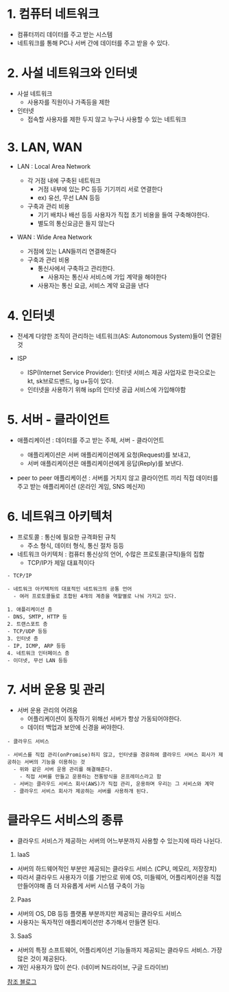 # 1. 컴퓨터 네트워크

- 컴퓨터끼리 데이터를 주고 받는 시스템
- 네트워크를 통해 PC나 서버 간에 데이터를 주고 받을 수 있다.

# 2. 사설 네트워크와 인터넷

- 사설 네트워크
  - 사용자를 직원이나 가족등을 제한
- 인터넷
  - 접속할 사용자를 제한 두지 않고 누구나 사용할 수 있는 네트워크

# 3. LAN, WAN

- LAN : Local Area Network

  - 각 거점 내에 구축된 네트워크
    - 거점 내부에 있는 PC 등등 기기끼리 서로 연결한다
    - ex) 유선, 무선 LAN 등등
  - 구축과 관리 비용
    - 기기 배치나 배선 등등 사용자가 직접 초기 비용을 들여 구축해야한다.
    - 별도의 통신요금은 들지 않는다

- WAN : Wide Area Network
  - 거점에 있는 LAN들끼리 연결해준다
  - 구축과 관리 비용
    - 통신사에서 구축하고 관리한다.
      - 사용자는 통신사 서비스에 가입 계약을 해야한다
    - 사용자는 통신 요금, 서비스 계약 요금을 낸다

# 4. 인터넷

- 전세계 다양한 조직이 관리하는 네트워크(AS: Autonomous System)들이 연결된 것

- ISP
  - ISP(Internet Service Provider): 인터넷 서비스 제공 사업자로 한국으로는 kt, sk브로드밴드, lg u+등이 있다.
  - 인터넷을 사용하기 위해 isp의 인터넷 공급 서비스에 가입해야함

# 5. 서버 - 클라이언트

- 애플리케이션 : 데이터를 주고 받는 주체, 서버 - 클라이언트

  - 애플리케이션은 서버 애플리케이션에게 요청(Request)를 보내고,
  - 서버 애플리케이션은 애플리케이션에게 응답(Reply)를 보낸다.

- peer to peer 애플리케이션 : 서버를 거치지 않고 클라이언트 끼리 직접 데이터를 주고 받는 애플리케이션 (온라인 게임, SNS 메신저)

# 6. 네트워크 아키텍처

- 프로토콜 : 통신에 필요한 규격화된 규칙
  - 주소 형식, 데이터 형식, 통신 절차 등등
- 네트워크 아키텍처 : 컴퓨터 통신상의 언어, 수많은 프로토콜(규칙)들의 집합
  - TCP/IP가 제일 대표적이다

```
- TCP/IP

- 네트워크 아키텍처의 대표적인 네트워크의 공통 언어
  - 여러 프로토콜들로 조합된 4개의 계층을 역할별로 나눠 가지고 있다.

1. 애플리케이션 층
- DNS, SMTP, HTTP 등
2. 트랜스포트 층
- TCP/UDP 등등
3. 인터넷 층
- IP, ICMP, ARP 등등
4. 네트워크 인터페이스 층
- 이더넷, 무선 LAN 등등

```

# 7. 서버 운용 및 관리

- 서버 운용 관리의 어려움
  - 어플리케이션이 동작하기 위해선 서버가 항상 가동되어야한다.
  - 데이터 백업과 보안에 신경을 써야한다.

```
- 클라우드 서비스

- 서비스를 직접 관리(onPromise)하지 않고, 인터넷을 경유하여 클라우드 서비스 회사가 제공하는 서버의 기능을 이용하는 것
  - 위와 같은 서버 운용 관리를 해결해준다.
    - 직접 서버를 만들고 운용하는 전통방식을 온프레미스라고 함
  - 서버는 클라우드 서비스 회사(AWS)가 직접 관리, 운용하며 우리는 그 서비스와 계약
  - 클라우드 서비스 회사가 제공하는 서버를 사용하개 된다.

```

# 클라우드 서비스의 종류

- 클라우드 서비스가 제공하는 서버의 어느부분까지 사용할 수 있는지에 따라 나뉜다.

1. IaaS

- 서버의 하드웨어적인 부분만 제공되는 클라우드 서비스 (CPU, 메모리, 저장장치)
- 따라서 클라우드 사용자가 이를 기반으로 위에 OS, 미들웨어, 어플리케이션을 직접 만들어야해 좀 더 자유롭게 서버 시스템 구축이 가능

2. Paas

- 서버의 OS, DB 등등 플랫폼 부분까지만 제공되는 클라우드 서비스
- 사용자는 독자적인 애플리케이션만 추가해서 만들면 된다.

3. SaaS

- 서버의 특정 소프트웨어, 어플리케이션 기능들까지 제공되는 클라우드 서비스. 가장 많은 것이 제공된다.
- 개인 사용자가 많이 쓴다. (네이버 N드라이브, 구글 드라이브)

[참조 블로그](https://ansohxxn.github.io/network/chapter1/)
